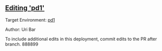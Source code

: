 ## [Editing 'pd1'](https://app-staging.salto.io/orgs/a90b9301-3fbb-465a-9e9f-c585ae34202d/envs/d74d16c5-0489-446a-8b6b-0b3cd3b57b93/deployments/b05970e2-bad8-444b-b6ba-5699a83e7a74)

Target Environment: [pd1](https://app-staging.salto.io/orgs/a90b9301-3fbb-465a-9e9f-c585ae34202d/envs/d74d16c5-0489-446a-8b6b-0b3cd3b57b93) 

Author: Uri Bar

To include additional edits in this deployment, commit edits to the PR after branch.
888899
